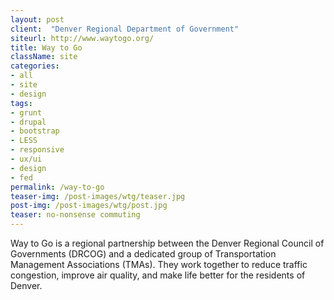 ```yaml
---
layout: post
client:  "Denver Regional Department of Government"
siteurl: http://www.waytogo.org/
title: Way to Go
className: site
categories: 
- all
- site
- design
tags:
- grunt
- drupal
- bootstrap
- LESS
- responsive
- ux/ui
- design
- fed
permalink: /way-to-go
teaser-img: /post-images/wtg/teaser.jpg
post-img: /post-images/wtg/post.jpg
teaser: no-nonsense commuting
---
```

Way to Go is a regional partnership between the Denver Regional Council of Governments (DRCOG) and a dedicated group of Transportation Management Associations (TMAs). They work together to reduce traffic congestion, improve air quality, and make life better for the residents of Denver.
